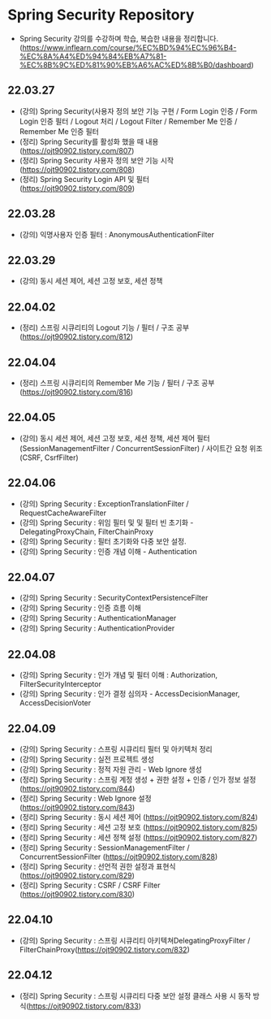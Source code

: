 # Spring Security Repository
+ Spring Security 강의를 수강하며 학습, 복습한 내용을 정리합니다.(https://www.inflearn.com/course/%EC%BD%94%EC%96%B4-%EC%8A%A4%ED%94%84%EB%A7%81-%EC%8B%9C%ED%81%90%EB%A6%AC%ED%8B%B0/dashboard)


## 22.03.27
+ (강의) Spring Security(사용자 정의 보안 기능 구현 / Form Login 인증 / Form Login 인증 필터 / Logout 처리 / Logout Filter / Remember Me 인증 / Remember Me 인증 필터
+ (정리) Spring Security를 활성화 했을 때 내용(https://ojt90902.tistory.com/807)
+ (정리) Spring Security 사용자 정의 보안 기능 시작(https://ojt90902.tistory.com/808)
+ (정리) Spring Security Login API 및 필터 (https://ojt90902.tistory.com/809)


## 22.03.28
+ (강의) 익명사용자 인증 필터 : AnonymousAuthenticationFilter

## 22.03.29
+ (강의) 동시 세션 제어, 세션 고정 보호, 세션 정책

## 22.04.02
+ (정리) 스프링 시큐리티의 Logout 기능 / 필터 / 구조 공부 (https://ojt90902.tistory.com/812)

## 22.04.04
+ (정리) 스프링 시큐리티의 Remember Me 기능 / 필터 / 구조 공부 (https://ojt90902.tistory.com/816)

## 22.04.05
+ (강의) 동시 세션 제어, 세션 고정 보호, 세션 정책, 세션 제어 필터(SessionManagementFilter / ConcurrentSessionFilter) / 사이트간 요청 위조 (CSRF, CsrfFilter)

## 22.04.06
+ (강의) Spring Security : ExceptionTranslationFilter / RequestCacheAwareFilter
+ (강의) Spring Security : 위임 필터 및 및 필터 빈 초기화 - DelegatingProxyChain, FilterChainProxy
+ (강의) Spring Security : 필터 초기화와 다중 보안 설정. 
+ (강의) Spring Security : 인증 개념 이해 - Authentication

## 22.04.07
+ (강의) Spring Security : SecurityContextPersistenceFilter
+ (강의) Spring Security : 인증 흐름 이해
+ (강의) Spring Security : AuthenticationManager
+ (강의) Spring Security : AuthenticationProvider

## 22.04.08
+ (강의) Spring Security : 인가 개념 및 필터 이해 : Authorization, FilterSecurityInterceptor
+ (강의) Spring Security : 인가 결정 심의자 - AccessDecisionManager, AccessDecisionVoter

## 22.04.09
+ (강의) Spring Security : 스프링 시큐리티 필터 및 아키텍처 정리
+ (강의) Spring Security : 실전 프로젝트 생성
+ (강의) Spring Security : 정적 자원 관리 - Web Ignore 생성 
+ (정리) Spring Security : 스프링 계정 생성 + 권한 설정 + 인증 / 인가 정보 설정 (https://ojt90902.tistory.com/844)
+ (정리) Spring Security : Web Ignore 설정 (https://ojt90902.tistory.com/843)
+ (정리) Spring Security : 동시 세션 제어 (https://ojt90902.tistory.com/824)
+ (정리) Spring Security : 세션 고정 보호 (https://ojt90902.tistory.com/825)
+ (정리) Spring Security : 세션 정책 설정 (https://ojt90902.tistory.com/827)
+ (정리) Spring Security : SessionManagementFilter / ConcurrentSessionFilter (https://ojt90902.tistory.com/828)
+ (정리) Spring Security : 선언적 권한 설정과 표현식 (https://ojt90902.tistory.com/829)
+ (정리) Spring Security : CSRF / CSRF Filter (https://ojt90902.tistory.com/830)

## 22.04.10
+ (강의) Spring Security : 스프링 시큐리티 아키텍쳐DelegatingProxyFilter / FilterChainProxy(https://ojt90902.tistory.com/832)

## 22.04.12
+ (정리) Spring Security : 스프링 시큐리티 다중 보안 설정 클래스 사용 시 동작 방식(https://ojt90902.tistory.com/833)
